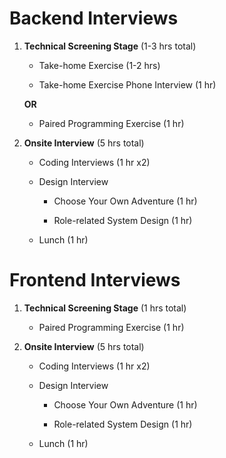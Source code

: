 # Backend Interviews

1. **Technical Screening Stage** (1-3 hrs total)

    - Take-home Exercise (1-2 hrs)

    - Take-home Exercise Phone Interview (1 hr)
    
     **OR**
    
    - Paired Programming Exercise (1 hr)

2. **Onsite Interview** (5 hrs total)

    - Coding Interviews (1 hr x2)

    - Design Interview 

        - Choose Your Own Adventure (1 hr)

        - Role-related System Design (1 hr)

    - Lunch (1 hr)

# Frontend Interviews

1. **Technical Screening Stage** (1 hrs total)
    
    - Paired Programming Exercise (1 hr)

2. **Onsite Interview** (5 hrs total)

    - Coding Interviews (1 hr x2)

    - Design Interview 

        - Choose Your Own Adventure (1 hr)

        - Role-related System Design (1 hr)

    - Lunch (1 hr)
